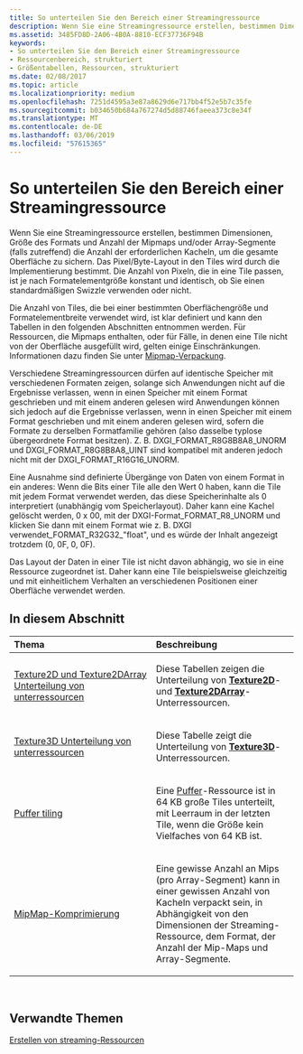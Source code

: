 ```yaml
---
title: So unterteilen Sie den Bereich einer Streamingressource
description: Wenn Sie eine Streamingressource erstellen, bestimmen Dimensionen, Größe des Formats und Anzahl der Mipmaps und/oder Array-Segmente (falls zutreffend) die Anzahl der erforderlichen Kacheln, um die gesamte Oberfläche zu sichern.
ms.assetid: 3485FD8D-2A06-4B0A-8810-ECF37736F94B
keywords:
- So unterteilen Sie den Bereich einer Streamingressource
- Ressourcenbereich, strukturiert
- Größentabellen, Ressourcen, strukturiert
ms.date: 02/08/2017
ms.topic: article
ms.localizationpriority: medium
ms.openlocfilehash: 7251d4595a3e87a8629d6e717bb4f52e5b7c35fe
ms.sourcegitcommit: b034650b684a767274d5d88746faeea373c8e34f
ms.translationtype: MT
ms.contentlocale: de-DE
ms.lasthandoff: 03/06/2019
ms.locfileid: "57615365"
---
```

# <a name="how-a-streaming-resources-area-is-tiled"></a>So unterteilen Sie den Bereich einer Streamingressource


Wenn Sie eine Streamingressource erstellen, bestimmen Dimensionen, Größe des Formats und Anzahl der Mipmaps und/oder Array-Segmente (falls zutreffend) die Anzahl der erforderlichen Kacheln, um die gesamte Oberfläche zu sichern. Das Pixel/Byte-Layout in den Tiles wird durch die Implementierung bestimmt. Die Anzahl von Pixeln, die in eine Tile passen, ist je nach Formatelementgröße konstant und identisch, ob Sie einen standardmäßigen Swizzle verwenden oder nicht.

Die Anzahl von Tiles, die bei einer bestimmten Oberflächengröße und Formatelementbreite verwendet wird, ist klar definiert und kann den Tabellen in den folgenden Abschnitten entnommen werden. Für Ressourcen, die Mipmaps enthalten, oder für Fälle, in denen eine Tile nicht von der Oberfläche ausgefüllt wird, gelten einige Einschränkungen. Informationen dazu finden Sie unter [Mipmap-Verpackung](mipmap-packing.md).

Verschiedene Streamingressourcen dürfen auf identische Speicher mit verschiedenen Formaten zeigen, solange sich Anwendungen nicht auf die Ergebnisse verlassen, wenn in einen Speicher mit einem Format geschrieben und mit einem anderen gelesen wird Anwendungen können sich jedoch auf die Ergebnisse verlassen, wenn in einen Speicher mit einem Format geschrieben und mit einem anderen gelesen wird, sofern die Formate zu derselben Formatfamilie gehören (also dasselbe typlose übergeordnete Format besitzen). Z. B. DXGI\_FORMAT\_R8G8B8A8\_UNORM und DXGI\_FORMAT\_R8G8B8A8\_UINT sind kompatibel mit anderen jedoch nicht mit der DXGI\_FORMAT\_R16G16\_UNORM.

Eine Ausnahme sind definierte Übergänge von Daten von einem Format in ein anderes: Wenn die Bits einer Tile alle den Wert 0 haben, kann die Tile mit jedem Format verwendet werden, das diese Speicherinhalte als 0 interpretiert (unabhängig vom Speicherlayout). Daher kann eine Kachel gelöscht werden, 0 x 00, mit der DXGI-Format\_FORMAT\_R8\_UNORM und klicken Sie dann mit einem Format wie z. B. DXGI verwendet\_FORMAT\_R32G32\_"float", und es würde der Inhalt angezeigt trotzdem (0, 0F, 0, 0F).

Das Layout der Daten in einer Tile ist nicht davon abhängig, wo sie in eine Ressource zugeordnet ist. Daher kann eine Tile beispielsweise gleichzeitig und mit einheitlichem Verhalten an verschiedenen Positionen einer Oberfläche verwendet werden.

## <a name="span-idin-this-sectionspanin-this-section"></a><span id="in-this-section"></span>In diesem Abschnitt


<table>
<colgroup>
<col width="50%" />
<col width="50%" />
</colgroup>
<thead>
<tr class="header">
<th align="left">Thema</th>
<th align="left">Beschreibung</th>
</tr>
</thead>
<tbody>
<tr class="odd">
<td align="left"><p><a href="texture2d-and-texture2darray-subresource-tiling.md">Texture2D und Texture2DArray Unterteilung von unterressourcen</a></p></td>
<td align="left"><p>Diese Tabellen zeigen die Unterteilung von <a href="https://msdn.microsoft.com/library/windows/desktop/ff471525"><strong>Texture2D</strong></a>- und <a href="https://msdn.microsoft.com/library/windows/desktop/ff471526"><strong>Texture2DArray</strong></a>-Unterressourcen.</p></td>
</tr>
<tr class="even">
<td align="left"><p><a href="texture3d-subresource-tiling.md">Texture3D Unterteilung von unterressourcen</a></p></td>
<td align="left"><p>Diese Tabelle zeigt die Unterteilung von <a href="https://msdn.microsoft.com/library/windows/desktop/ff471562"><strong>Texture3D</strong></a>-Unterressourcen.</p></td>
</tr>
<tr class="odd">
<td align="left"><p><a href="buffer-tiling.md">Puffer tiling</a></p></td>
<td align="left"><p>Eine <a href="introduction-to-buffers.md">Puffer</a>-Ressource ist in 64 KB große Tiles unterteilt, mit Leerraum in der letzten Tile, wenn die Größe kein Vielfaches von 64 KB ist.</p></td>
</tr>
<tr class="even">
<td align="left"><p><a href="mipmap-packing.md">MipMap-Komprimierung</a></p></td>
<td align="left"><p>Eine gewisse Anzahl an Mips (pro Array-Segment) kann in einer gewissen Anzahl von Kacheln verpackt sein, in Abhängigkeit von den Dimensionen der Streaming-Ressource, dem Format, der Anzahl der Mip-Maps und Array-Segmente.</p></td>
</tr>
</tbody>
</table>

 

## <a name="span-idrelated-topicsspanrelated-topics"></a><span id="related-topics"></span>Verwandte Themen


[Erstellen von streaming-Ressourcen](creating-streaming-resources.md)

 

 




